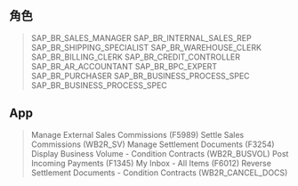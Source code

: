 ## 角色
> SAP_BR_SALES_MANAGER
> SAP_BR_INTERNAL_SALES_REP
> SAP_BR_SHIPPING_SPECIALIST
> SAP_BR_WAREHOUSE_CLERK
> SAP_BR_BILLING_CLERK
> SAP_BR_CREDIT_CONTROLLER
> SAP_BR_AR_ACCOUNTANT
> SAP_BR_BPC_EXPERT
> SAP_BR_PURCHASER
> SAP_BR_BUSINESS_PROCESS_SPEC
> SAP_BR_BUSINESS_PROCESS_SPEC
## App
> Manage External Sales Commissions (F5989)
> Settle Sales Commissions (WB2R_SV)
> Manage Settlement Documents (F3254)
> Display Business Volume - Condition Contracts (WB2R_BUSVOL)
> Post Incoming Payments (F1345)
> My Inbox - All Items (F6012)
> Reverse Settlement Documents - Condition Contracts (WB2R_CANCEL_DOCS)